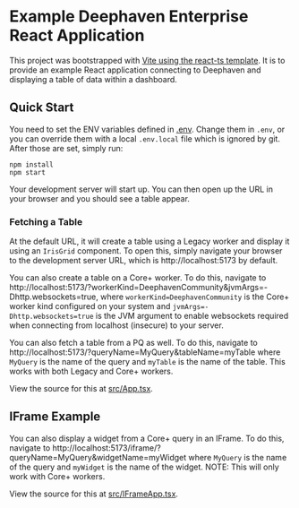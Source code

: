 # Example Deephaven Enterprise React Application

This project was bootstrapped with [Vite using the react-ts template](https://vitejs.dev/guide/). It is to provide an example React application connecting to Deephaven and displaying a table of data within a dashboard.

## Quick Start

You need to set the ENV variables defined in [.env](./.env). Change them in `.env`, or you can override them with a local `.env.local` file which is ignored by git. After those are set, simply run:

```
npm install
npm start
```

Your development server will start up. You can then open up the URL in your browser and you should see a table appear.

### Fetching a Table

At the default URL, it will create a table using a Legacy worker and display it using an `IrisGrid` component. To open this, simply navigate your browser to the development server URL, which is http://localhost:5173 by default.

You can also create a table on a Core+ worker. To do this, navigate to http://localhost:5173/?workerKind=DeephavenCommunity&jvmArgs=-Dhttp.websockets=true, where `workerKind=DeephavenCommunity` is the Core+ worker kind configured on your system and `jvmArgs=-Dhttp.websockets=true` is the JVM argument to enable websockets required when connecting from localhost (insecure) to your server.

You can also fetch a table from a PQ as well. To do this, navigate to http://localhost:5173/?queryName=MyQuery&tableName=myTable where `MyQuery` is the name of the query and `myTable` is the name of the table. This works with both Legacy and Core+ workers.

View the source for this at [src/App.tsx](./src/App.tsx).

## IFrame Example

You can also display a widget from a Core+ query in an IFrame. To do this, navigate to http://localhost:5173/iframe/?queryName=MyQuery&widgetName=myWidget where `MyQuery` is the name of the query and `myWidget` is the name of the widget. NOTE: This will only work with Core+ workers.

View the source for this at [src/IFrameApp.tsx](./src/IFrameApp.tsx).
